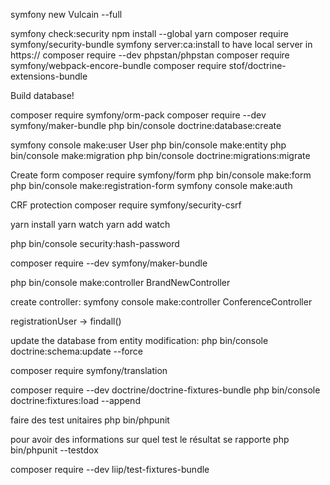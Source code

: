 symfony new Vulcain --full

symfony check:security
npm install --global yarn
composer require symfony/security-bundle
symfony server:ca:install
to have local server in https://
composer require --dev phpstan/phpstan
composer require symfony/webpack-encore-bundle
composer require stof/doctrine-extensions-bundle

Build database!

composer require symfony/orm-pack
composer require --dev symfony/maker-bundle
php bin/console doctrine:database:create

symfony console make:user User
php bin/console make:entity
php bin/console make:migration
php bin/console doctrine:migrations:migrate

Create form
composer require symfony/form
php bin/console make:form
php bin/console make:registration-form
symfony console make:auth

 CRF protection
 composer require symfony/security-csrf

yarn install
yarn watch
yarn add watch

php bin/console security:hash-password

composer require --dev symfony/maker-bundle

php bin/console make:controller BrandNewController

create controller:
symfony console make:controller ConferenceController

registrationUser -> findall()

update the database from entity modification:
php bin/console doctrine:schema:update --force

composer require symfony/translation

composer require --dev doctrine/doctrine-fixtures-bundle
php bin/console doctrine:fixtures:load --append

faire des test unitaires
php bin/phpunit

pour avoir des informations sur quel test le résultat se rapporte
php bin/phpunit --testdox

composer require --dev liip/test-fixtures-bundle